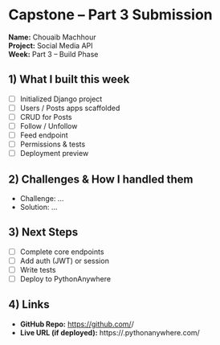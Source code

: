 # Capstone – Part 3 Submission

**Name:** Chouaib Machhour  
**Project:** Social Media API  
**Week:** Part 3 – Build Phase

## 1) What I built this week
- [ ] Initialized Django project
- [ ] Users / Posts apps scaffolded
- [ ] CRUD for Posts
- [ ] Follow / Unfollow
- [ ] Feed endpoint
- [ ] Permissions & tests
- [ ] Deployment preview

## 2) Challenges & How I handled them
- Challenge: ...
- Solution: ...

## 3) Next Steps
- [ ] Complete core endpoints
- [ ] Add auth (JWT) or session
- [ ] Write tests
- [ ] Deploy to PythonAnywhere

## 4) Links
- **GitHub Repo:** https://github.com/<your-username>/<your-repo-name>
- **Live URL (if deployed):** https://<your-app>.pythonanywhere.com/
